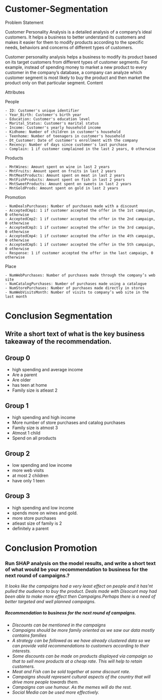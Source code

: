# Customer-Segmentation

Problem Statement

Customer Personality Analysis is a detailed analysis of a company’s ideal customers. It helps a business to better understand its customers and makes it easier for them to modify products according to the specific needs, behaviors and concerns of different types of customers.

Customer personality analysis helps a business to modify its product based on its target customers from different types of customer segments. For example, instead of spending money to market a new product to every customer in the company’s database, a company can analyze which customer segment is most likely to buy the product and then market the product only on that particular segment.
Content

Attributes

People

    - ID: Customer's unique identifier
    - Year_Birth: Customer's birth year
    - Education: Customer's education level
    - Marital_Status: Customer's marital status
    - Income: Customer's yearly household income
    - Kidhome: Number of children in customer's household
    - Teenhome: Number of teenagers in customer's household
    - Dt_Customer: Date of customer's enrollment with the company
    - Recency: Number of days since customer's last purchase
    - Complain: 1 if customer complained in the last 2 years, 0 otherwise

Products

    - MntWines: Amount spent on wine in last 2 years
    - MntFruits: Amount spent on fruits in last 2 years
    - MntMeatProducts: Amount spent on meat in last 2 years
    - MntFishProducts: Amount spent on fish in last 2 years
    - MntSweetProducts: Amount spent on sweets in last 2 years
    - MntGoldProds: Amount spent on gold in last 2 years

Promotion

    - NumDealsPurchases: Number of purchases made with a discount
    - AcceptedCmp1: 1 if customer accepted the offer in the 1st campaign, 0 otherwise
    - AcceptedCmp2: 1 if customer accepted the offer in the 2nd campaign, 0 otherwise
    - AcceptedCmp3: 1 if customer accepted the offer in the 3rd campaign, 0 otherwise
    - AcceptedCmp4: 1 if customer accepted the offer in the 4th campaign, 0 otherwise
    - AcceptedCmp5: 1 if customer accepted the offer in the 5th campaign, 0 otherwise
    - Response: 1 if customer accepted the offer in the last campaign, 0 otherwise

Place

    - NumWebPurchases: Number of purchases made through the company’s web site
    - NumCatalogPurchases: Number of purchases made using a catalogue
    - NumStorePurchases: Number of purchases made directly in stores
    - NumWebVisitsMonth: Number of visits to company’s web site in the last month
    
    
# Conclusion Segmentation

## Write a short text of what is the key business takeaway of the recommendation.

## Group 0 <br>
- high spending and average income
- Are a parent
- Are older
- has teen at home
- Family size is atleast 2



## Group 1 
- high spending and high income
- More number of store purchases and catalog purchases
- Family size is atmost 3
- Atmost 1 child
- Spend on all products

## Group 2 
- low spending and low income
- more web visits
- at most 2 children
- have only 1 teen

## Group 3 
- high spending and low income
- spends more on wines and gold.
- more store purchases
- atleast size of family is 2
- definitely a parent
 
 # Conclusion Promotion
 ### Run SHAP analysis on the model results, and write a short text of what would be your recommendation to business for the next round of campaigns.?

<i>It looks like the campaigns had a very least effect on people and it has'nt pulled the audience to buy the product. Deals made with Disocunt may had been able to make more effect then Campaigns.Perhaps there is a need of better targeted and well planned campaigns.<i><br>
##### Recommendation to business for the next round of campaigns.
- Discounts can be mentioned in the campaigns
- Campaigns should be  more family oriented as we saw our data mostly contains families
- A strategy can be followed as we have already clustered data so we can provide valid recommendations to customers according to their interests.
- Some discounts  can be made on products displayed via campaign so that to sell more products at a cheap rate. This will help to retain customers.
-  Meat and Fish can be sold together at some discount rate.
- Campaigns should represent cultural aspects of the country that will drive more people towards them.
- Campaigns can use humour. As the memes will do the rest.
- Social Media can be used more effectively.








